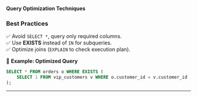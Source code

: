 **Query Optimization Techniques**
### **Best Practices**
✅ Avoid `SELECT *`, query only required columns.  
✅ Use **EXISTS** instead of `IN` for subqueries.  
✅ Optimize joins (`EXPLAIN` to check execution plan).  

📌 **Example: Optimized Query**
```sql
SELECT * FROM orders o WHERE EXISTS (
    SELECT 1 FROM vip_customers v WHERE o.customer_id = v.customer_id
);
```
---
